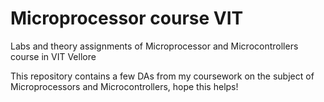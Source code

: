 # Microprocessor course VIT
 Labs and theory assignments of Microprocessor and Microcontrollers course in VIT Vellore 
 <br>

 This repository contains a few DAs from my coursework on the subject of Microprocessors and Microcontrollers, hope this helps! 
